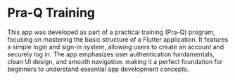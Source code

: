 # Pra-Q Training

This app was developed as part of a practical training (Pra-Q) program, focusing on mastering the basic structure of a Flutter application. It features a simple login and sign-in system, allowing users to create an account and securely log in. The app emphasizes user authentication fundamentals, clean UI design, and smooth navigation. making it a perfect foundation for beginners to understand essential app development concepts.
